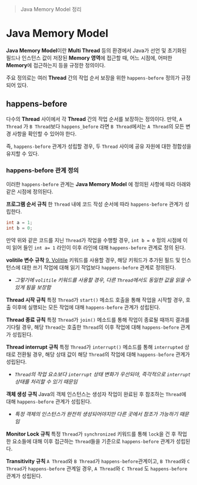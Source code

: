> Java Memory Model 정리

# Java Memory Model
**Java Memory Model**이란 **Multi Thread** 등의 환경에서 Java가 선언 및 초기화된 필드나 인스턴스 값이 저장된 **Memory 영역**에 접근할 때, 어느 시점에, 어떠한 **Memory**에 접근하는지 등을 규정한 정의이다.

주요 정의로는 여러 **Thread** 간의 작업 순서 보장을 위한 `happens-before` 정의가 규정되어 있다.

## happens-before
다수의 **Thread** 사이에서 각 **Thread** 간의 작업 순서를 보장하는 정의이다.
만약, `A Thread` 가 `B Thread`보다 `happens_before` 라면 `B Thread`에서는 `A Thread`의 모든 변경 사항을 확인할 수 있어야 한다.

즉, `happens-before` 관계가 성립할 경우, 두 `Thread` 사이에 공유 자원에 대한 정합성을 유지할 수 있다.

### happens-before 관계 정의
이러한 `happens-before` 관계는 **Java Memory Model** 에 정의된 사항에 따라 아래와 같은 시점에 정의된다.

**프로그램 순서 규칙**
한 `Thread` 내에 코드 작성 순서에 따라 `happens-before` 관계가 성립한다.

```java
int a = 1;
int b = 0;
```

만약 위와 같은 코드를 지닌 `Thread`가 작업을 수행할 경우, `int b = 0` 정의 시점에 이미 읽어 들인 `int a= 1` 라인이 이후 라인에 대해 `happens-before` 관계로 정의 된다.

**volitile 변수 규착**
[9. Volitile](9.%20Volitile.md) 키워드를 사용할 경우, 해당 키워드가 추가된 필드 및 인스턴스에 대한 쓰기 작업에 대해 읽기 작업보다 `happens-before` 관계로 정의된다.
- *그렇기에 `volitile` 키워드를 사용할 경우, 다른 `Thread`에서도 동일한 값을 읽을 수 있게 됨을 보장함*

**Thread 시작 규칙**
특정 `Thread`가 `start()` 메소드 호출을 통해 작업을 시작할 경우, 호출 이후에 실행되는 모든 작업에 대해 `happens-before` 관계가 성립된다.

**Thread 종료 규칙**
특정 `Thread`가 `join()` 메소드를 통해 작업이 종료될 때까지 결과를 기다릴 경우, 해당 `Thread`는 호출한 `Thread`의 이후 작업에 대해 `happens-before` 관계가 성립된다.

**Thread interrupt 규칙**
특정 `Thread`가 `interrupt()` 메소드를 통해 `interrupted` 상태로 전환될 경우, 해당 상태 값이 해당 `Thread`의 작업에 대해 `happens-before` 관계가 성립된다.
- *`Thread`의 작업 요소보다 `interrupt` 상태 변화가 우선되야, 즉각적으로 `interrupt` 상태를 처리할 수 있기 때문임*

**객체 생성 규칙**
Java의 객체 인스턴스는 생성자 작업이 완료된 후 참조하는 `Thread`에 대해 `happens-before` 관계가 성립된다.
- *특정 객체의 인스턴스가 완전히 생성되어야지만 다른 곳에서 참조가 가능하기 때문임*

**Monitor Lock 규칙**
특정 `Thread`가 `synchronized` 키워드를 통해 `lock`을 건 후 작업한 요소들에 대해 이후 접근하는 `Thread`들을 기준으로 `happens-before` 관계가 성립된다.

**Transitivity 규칙**
`A Thread`와 `B Thread`가 `happens-before`관계이고, `B Thread`와 `C Thread`가 `happens-before` 관계일 경우, `A Thread`와 `C Thread` 도 `happens-before` 관계가 성립된다.